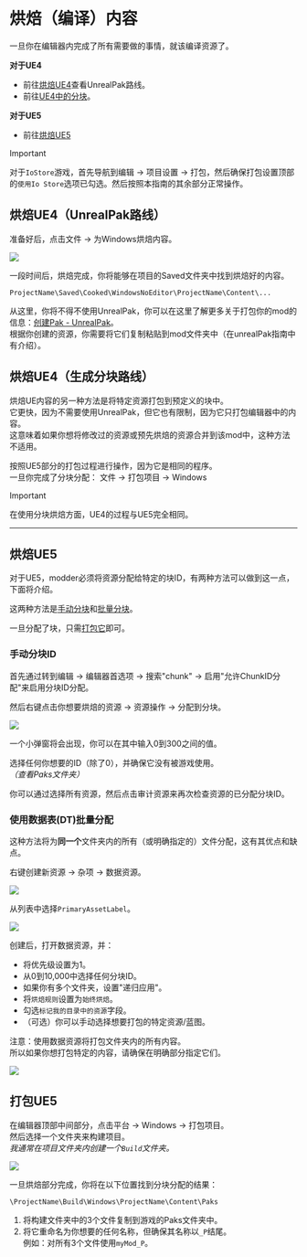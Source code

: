 # 烘焙（编译）内容
一旦你在编辑器内完成了所有需要做的事情，就该编译资源了。

__对于UE4__
 - 前往[烘焙UE4](#cooking-ue4-unrealpak-route)查看UnrealPak路线。
 - 前往[UE4中的分块](#cooking-ue4-generating-chunks-route)。

__对于UE5__
- 前往[烘焙UE5](#cooking-ue5) <br>

> [!IMPORTANT]  
> 对于`IoStore`游戏，首先导航到编辑 -> 项目设置 -> 打包，然后确保打包设置顶部的`使用Io Store`选项已勾选。然后按照本指南的其余部分正常操作。


## 烘焙UE4（UnrealPak路线）
准备好后，点击文件 -> 为Windows烘焙内容。

![](/Media/Compiling/ue4_1.png)

一段时间后，烘焙完成，你将能够在项目的Saved文件夹中找到烘焙好的内容。

```
ProjectName\Saved\Cooked\WindowsNoEditor\ProjectName\Content\...
```

从这里，你将不得不使用UnrealPak，你可以在这里了解更多关于打包你的mod的信息：[创建Pak - UnrealPak](/BasicModding/UnrealPak.md)。
<br>
根据你创建的资源，你需要将它们复制粘贴到mod文件夹中（在unrealPak指南中有介绍）。

## 烘焙UE4（生成分块路线）
烘焙UE内容的另一种方法是将特定资源打包到预定义的块中。<br>
它更快，因为不需要使用UnrealPak，但它也有限制，因为它只打包编辑器中的内容。<br>
这意味着如果你想将修改过的资源或预先烘焙的资源合并到该mod中，这种方法不适用。

按照UE5部分的打包过程进行操作，因为它是相同的程序。<br>
一旦你完成了分块分配：
文件 -> 打包项目 -> Windows

> [!IMPORTANT]  
> 在使用分块烘焙方面，UE4的过程与UE5完全相同。

<hr>

## 烘焙UE5
对于UE5，modder必须将资源分配给特定的块ID，有两种方法可以做到这一点，下面将介绍。

这两种方法是[手动分块](#manual-chunk-ids)和[批量分块](#bulk-assign-using-datatabledt)。<br>

一旦分配了块，只需[打包它](#packaging-ue5)即可。

### 手动分块ID
首先通过转到编辑 -> 编辑器首选项 -> 搜索"chunk" -> 启用"允许ChunkID分配"来启用分块ID分配。

然后右键点击你想要烘焙的资源 -> 资源操作 -> 分配到分块。

![](/Media/Compiling/UE5_1.png)

一个小弹窗将会出现，你可以在其中输入0到300之间的值。

选择任何你想要的ID（除了0），并确保它没有被游戏使用。<br>
_（查看Paks文件夹）_

你可以通过选择所有资源，然后点击审计资源来再次检查资源的已分配分块ID。

### 使用数据表(DT)批量分配
这种方法将为**同一个**文件夹内的所有（或明确指定的）文件分配，这有其优点和缺点。

右键创建新资源 -> 杂项 -> 数据资源。

![](/Media/Compiling/UE5_2.png)

从列表中选择`PrimaryAssetLabel`。

![](/Media/Compiling/UE5_3.png)

创建后，打开数据资源，并：
- 将优先级设置为1。
- 从0到10,000中选择任何分块ID。
- 如果你有多个文件夹，设置"递归应用"。
- 将`烘焙规则`设置为`始终烘焙`。
- 勾选`标记我的目录中的资源`字段。
- （可选）你可以手动选择想要打包的特定资源/蓝图。

注意：使用数据资源将打包文件夹内的所有内容。<br>
所以如果你想打包特定的内容，请确保在明确部分指定它们。

![](/Media/Compiling/UE5_4.png)

## 打包UE5
在编辑器顶部中间部分，点击平台 -> Windows -> 打包项目。<br>
然后选择一个文件夹来构建项目。<br>
_我通常在项目文件夹内创建一个`Build`文件夹。_

![](/Media/Compiling/UE5_5.png)

一旦烘焙部分完成，你将在以下位置找到分块分配的结果：<br>
```
\ProjectName\Build\Windows\ProjectName\Content\Paks
```

1. 将构建文件夹中的3个文件复制到游戏的Paks文件夹中。
2. 将它重命名为你想要的任何名称，但确保其名称以`_P`结尾。<br>
例如：对所有3个文件使用`myMod_P`。

